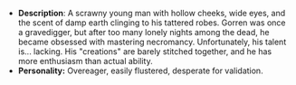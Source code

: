 - **Description**: A scrawny young man with hollow cheeks, wide eyes, and the scent of damp earth clinging to his tattered robes. Gorren was once a gravedigger, but after too many lonely nights among the dead, he became obsessed with mastering necromancy. Unfortunately, his talent is... lacking. His "creations" are barely stitched together, and he has more enthusiasm than actual ability.
- **Personality:** Overeager, easily flustered, desperate for validation.
